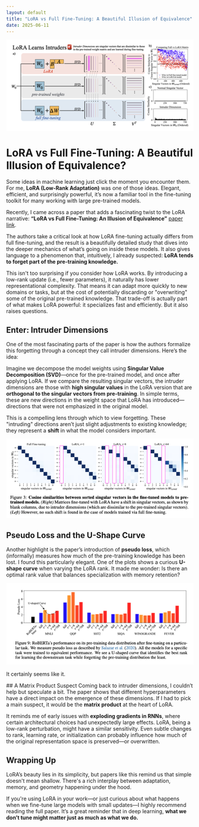 ```yaml
---
layout: default
title: "LoRA vs Full Fine-Tuning: A Beautiful Illusion of Equivalence"
date: 2025-06-11
---
```

![LoRA vs Full Fine-Tuning: Visualizing Intruder Dimensions](https://github.com/fermaat/fermaat.github.io/blob/main/files/images/Lora/Lora1.png?raw=true)

# LoRA vs Full Fine-Tuning: A Beautiful Illusion of Equivalence?

Some ideas in machine learning just click the moment you encounter them. For me, **LoRA (Low-Rank Adaptation)** was one of those ideas. Elegant, efficient, and surprisingly powerful, it’s now a familiar tool in the fine-tuning toolkit for many working with large pre-trained models.

Recently, I came across a paper that adds a fascinating twist to the LoRA narrative:
**“LoRA vs Full Fine-Tuning: An Illusion of Equivalence”** [paper link](https://arxiv.org/pdf/2410.21228).

The authors take a critical look at how LoRA fine-tuning actually differs from full fine-tuning, and the result is a beautifully detailed study that dives into the deeper mechanics of what’s going on inside these models. It also gives language to a phenomenon that, intuitively, I already suspected: **LoRA tends to forget part of the pre-training knowledge.**

This isn't too surprising if you consider how LoRA works. By introducing a low-rank update (i.e., fewer parameters), it naturally has lower representational complexity. That means it can adapt more quickly to new domains or tasks, but at the cost of potentially discarding or "overwriting" some of the original pre-trained knowledge. That trade-off is actually part of what makes LoRA powerful: it specializes fast and efficiently. But it also raises questions.

## Enter: Intruder Dimensions
One of the most fascinating parts of the paper is how the authors formalize this forgetting through a concept they call intruder dimensions. Here’s the idea:

Imagine we decompose the model weights using **Singular Value Decomposition (SVD)**—once for the pre-trained model, and once after applying LoRA. If we compare the resulting singular vectors, the intruder dimensions are those with **high singular values** in the LoRA version that are **orthogonal to the singular vectors from pre-training**. In simple terms, these are new directions in the weight space that LoRA has introduced—directions that were not emphasized in the original model.

This is a compelling lens through which to view forgetting. These "intruding" directions aren’t just slight adjustments to existing knowledge; they represent a **shift** in what the model considers important.

![Lora slightly modifies singular vectors, from the paper](https://github.com/fermaat/fermaat.github.io/blob/main/files/images/Lora/Lora2.png?raw=true)

## Pseudo Loss and the U-Shape Curve
Another highlight is the paper’s introduction of **pseudo loss**, which (informally) measures how much of the pre-training knowledge has been lost. I found this particularly elegant. One of the plots shows a curious **U-shape curve** when varying the LoRA rank. It made me wonder: Is there an optimal rank value that balances specialization with memory retention?

![U-shape curve on MLI](https://github.com/fermaat/fermaat.github.io/blob/main/files/images/Lora/Lora3.png?raw=true)

It certainly seems like it.

## A Matrix Product Suspect
Coming back to intruder dimensions, I couldn’t help but speculate a bit. The paper shows that different hyperparameters have a direct impact on the emergence of these dimensions. If I had to pick a main suspect, it would be the **matrix product** at the heart of LoRA.

It reminds me of early issues with **exploding gradients in RNNs**, where certain architectural choices had unexpectedly large effects. LoRA, being a low-rank perturbation, might have a similar sensitivity. Even subtle changes to rank, learning rate, or initialization can probably influence how much of the original representation space is preserved—or overwritten.

## Wrapping Up

LoRA’s beauty lies in its simplicity, but papers like this remind us that simple doesn't mean shallow. There's a rich interplay between adaptation, memory, and geometry happening under the hood.

If you're using LoRA in your work—or just curious about what happens when we fine-tune large models with small updates—I highly recommend reading the full paper. It’s a great reminder that in deep learning, **what we don’t tune might matter just as much as what we do.**